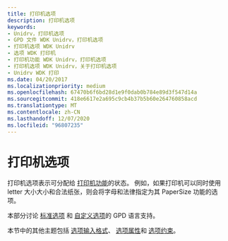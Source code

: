```yaml
---
title: 打印机选项
description: 打印机选项
keywords:
- Unidrv，打印机选项
- GPD 文件 WDK Unidrv，打印机选项
- 打印机选项 WDK Unidrv
- 选项 WDK 打印机
- 打印机功能 WDK Unidrv，打印机选项
- 打印机选项 WDK Unidrv，关于打印机选项
- Unidrv WDK 打印
ms.date: 04/20/2017
ms.localizationpriority: medium
ms.openlocfilehash: 67470b6f6bd28d1e9f0dab0b784e89d3f547d14a
ms.sourcegitcommit: 418e6617e2a695c9cb4b37b5b60e264760858acd
ms.translationtype: MT
ms.contentlocale: zh-CN
ms.lasthandoff: 12/07/2020
ms.locfileid: "96807235"
---
```

# <a name="printer-options"></a>打印机选项





打印机选项表示可分配给 [打印机功能](printer-features.md)的状态。 例如，如果打印机可以同时使用 letter 大小大小和合法纸张，则会将字母和法律指定为其 PaperSize 功能的选项。

本部分讨论 [标准选项](standard-options.md) 和 [自定义选项](customized-options.md)的 GPD 语言支持。

本节中的其他主题包括 [选项输入格式](option-entry-format.md)、 [选项属性](option-attributes.md)和 [选项约束](option-constraints.md)。

 

 





